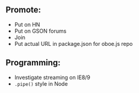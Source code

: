 Promote:
--------

* Put on HN
* Put on GSON forums
* Join 
* Put actual URL in package.json for oboe.js repo

Programming:
------------

* Investigate streaming on IE8/9
* `.pipe()` style in Node

